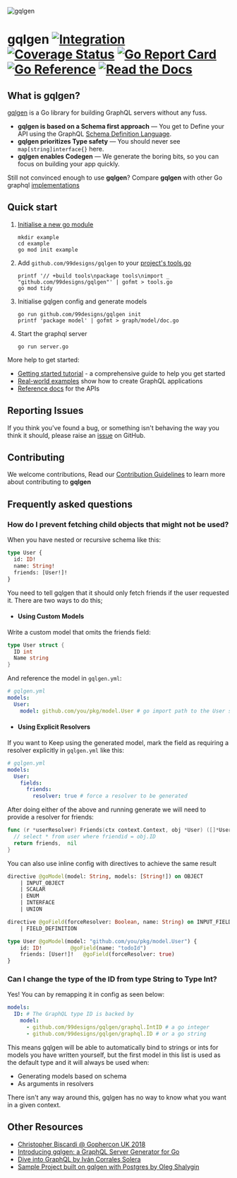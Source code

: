 ![gqlgen](https://user-images.githubusercontent.com/980499/133180111-d064b38c-6eb9-444b-a60f-7005a6e68222.png)


# gqlgen [![Integration](https://github.com/99designs/gqlgen/actions/workflows/integration.yml/badge.svg)](https://github.com/99designs/gqlgen/actions) [![Coverage Status](https://coveralls.io/repos/github/99designs/gqlgen/badge.svg?branch=master)](https://coveralls.io/github/99designs/gqlgen?branch=master) [![Go Report Card](https://goreportcard.com/badge/github.com/99designs/gqlgen)](https://goreportcard.com/report/github.com/99designs/gqlgen) [![Go Reference](https://pkg.go.dev/badge/github.com/99designs/gqlgen.svg)](https://pkg.go.dev/github.com/99designs/gqlgen) [![Read the Docs](https://badgen.net/badge/docs/available/green)](http://gqlgen.com/)

## What is gqlgen?

[gqlgen](https://github.com/99designs/gqlgen) is a Go library for building GraphQL servers without any fuss.<br/>

- **gqlgen is based on a Schema first approach** — You get to Define your API using the GraphQL [Schema Definition Language](http://graphql.org/learn/schema/).
- **gqlgen prioritizes Type safety** — You should never see `map[string]interface{}` here.
- **gqlgen enables Codegen** — We generate the boring bits, so you can focus on building your app quickly.

Still not convinced enough to use **gqlgen**? Compare **gqlgen** with other Go graphql [implementations](https://gqlgen.com/feature-comparison/)

## Quick start
1. [Initialise a new go module](https://golang.org/doc/tutorial/create-module)

       mkdir example
       cd example
       go mod init example

2. Add `github.com/99designs/gqlgen` to your [project's tools.go](https://github.com/golang/go/wiki/Modules#how-can-i-track-tool-dependencies-for-a-module)

       printf '// +build tools\npackage tools\nimport _ "github.com/99designs/gqlgen"' | gofmt > tools.go
       go mod tidy

3. Initialise gqlgen config and generate models

       go run github.com/99designs/gqlgen init
       printf 'package model' | gofmt > graph/model/doc.go

4. Start the graphql server

       go run server.go

More help to get started:
 - [Getting started tutorial](https://gqlgen.com/getting-started/) - a comprehensive guide to help you get started
 - [Real-world examples](https://github.com/99designs/gqlgen/tree/master/example) show how to create GraphQL applications
 - [Reference docs](https://pkg.go.dev/github.com/99designs/gqlgen) for the APIs

## Reporting Issues

If you think you've found a bug, or something isn't behaving the way you think it should, please raise an [issue](https://github.com/99designs/gqlgen/issues) on GitHub.

## Contributing

We welcome contributions, Read our [Contribution Guidelines](https://github.com/99designs/gqlgen/blob/master/CONTRIBUTING.md) to learn more about contributing to **gqlgen**
## Frequently asked questions

### How do I prevent fetching child objects that might not be used?

When you have nested or recursive schema like this:

```graphql
type User {
  id: ID!
  name: String!
  friends: [User!]!
}
```

You need to tell gqlgen that it should only fetch friends if the user requested it. There are two ways to do this;

- #### Using Custom Models

Write a custom model that omits the friends field:

```go
type User struct {
  ID int
  Name string
}
```

And reference the model in `gqlgen.yml`:

```yaml
# gqlgen.yml
models:
  User:
    model: github.com/you/pkg/model.User # go import path to the User struct above
```

- #### Using Explicit Resolvers

If you want to Keep using the generated model, mark the field as requiring a resolver explicitly in `gqlgen.yml` like this:

```yaml
# gqlgen.yml
models:
  User:
    fields:
      friends:
        resolver: true # force a resolver to be generated
```

After doing either of the above and running generate we will need to provide a resolver for friends:

```go
func (r *userResolver) Friends(ctx context.Context, obj *User) ([]*User, error) {
  // select * from user where friendid = obj.ID
  return friends,  nil
}
```

You can also use inline config with directives to achieve the same result

```graphql
directive @goModel(model: String, models: [String!]) on OBJECT
    | INPUT_OBJECT
    | SCALAR
    | ENUM
    | INTERFACE
    | UNION

directive @goField(forceResolver: Boolean, name: String) on INPUT_FIELD_DEFINITION
    | FIELD_DEFINITION

type User @goModel(model: "github.com/you/pkg/model.User") {
    id: ID!         @goField(name: "todoId")
    friends: [User!]!   @goField(forceResolver: true)
}
```

### Can I change the type of the ID from type String to Type Int?

Yes! You can by remapping it in config as seen below:

```yaml
models:
  ID: # The GraphQL type ID is backed by
    model:
      - github.com/99designs/gqlgen/graphql.IntID # a go integer
      - github.com/99designs/gqlgen/graphql.ID # or a go string
```

This means gqlgen will be able to automatically bind to strings or ints for models you have written yourself, but the
first model in this list is used as the default type and it will always be used when:

- Generating models based on schema
- As arguments in resolvers

There isn't any way around this, gqlgen has no way to know what you want in a given context.

## Other Resources

- [Christopher Biscardi @ Gophercon UK 2018](https://youtu.be/FdURVezcdcw)
- [Introducing gqlgen: a GraphQL Server Generator for Go](https://99designs.com.au/blog/engineering/gqlgen-a-graphql-server-generator-for-go/)
- [Dive into GraphQL by Iván Corrales Solera](https://medium.com/@ivan.corrales.solera/dive-into-graphql-9bfedf22e1a)
- [Sample Project built on gqlgen with Postgres by Oleg Shalygin](https://github.com/oshalygin/gqlgen-pg-todo-example)
